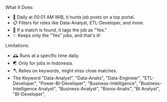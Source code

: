 What It Does:
- 🚀 Daily at 00:01 AM WIB, it hunts job posts on a top portal.
- 📋 Filters for roles like Data-Analyst, ETL-Developer, and more.
- 🎯 If a match is found, it tags the job as "Yes."
- ✨ Keeps only the "Yes" jobs, and that's it!

Limitations:
- 🕰️ Runs at a specific time daily.
- 🌏 Only for jobs in Indonesia.
- 🪓 Relies on keywords, might miss close matches.
-  The Keyword
    "Data-Analyst",
    "Data-Analis",
    "Data-Engineer",
    "ETL-Developer",
    "Power-BI-Developer",
    "Business-Intelligence",
    "Business-Intelligence Analyst",
    "Business-Analyst",
    "Bisnis-Analis",
    "BI Analyst",
    "BI-Developer",


